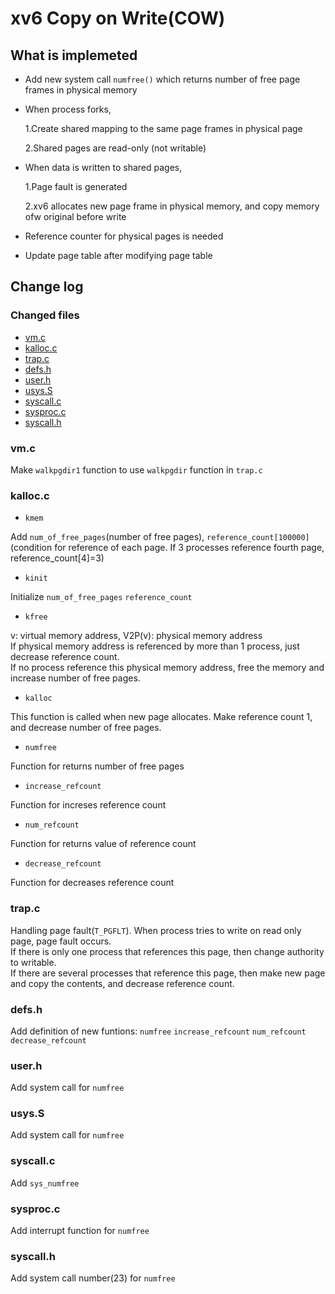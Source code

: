 # xv6 Copy on Write(COW)


## What is implemeted

- Add new system call `numfree()` which returns number of free page frames in physical memory

- When process forks,

  1.Create shared mapping to the same page frames in physical page
  
  2.Shared pages are read-only (not writable)

- When data is written to shared pages,

  1.Page fault is generated
  
  2.xv6 allocates new page frame in physical memory, and copy memory ofw original before write

- Reference counter for physical pages is needed

- Update page table after modifying page table


## Change log
### Changed files
- [vm.c](#vm.c)
- [kalloc.c](#kalloc.c)
- [trap.c](#trap.c)
- [defs.h](#defs.h)
- [user.h](#user.h)
- [usys.S](#usys.S)
- [syscall.c](#syscall.c)
- [sysproc.c](#sysproc.c)
- [syscall.h](#syscall.h)


### vm.c
Make `walkpgdir1` function to use `walkpgdir` function in `trap.c`

### kalloc.c

- `kmem`

Add `num_of_free_pages`(number of free pages), `reference_count[100000]`(condition for reference of each page. If 3 processes reference fourth page, reference_count[4]=3)


- `kinit`

Initialize `num_of_free_pages` `reference_count`


- `kfree`

v: virtual memory address, V2P(v): physical memory address
</br>
If physical memory address is referenced by more than 1 process, just decrease reference count.
</br>
If no process reference this physical memory address, free the memory and increase number of free pages.


- `kalloc`

This function is called when new page allocates. Make reference count 1, and decrease number of free pages.


- `numfree`

Function for returns number of free pages


- `increase_refcount`

Function for increses reference count


- `num_refcount`

Function for returns value of reference count


- `decrease_refcount`

Function for decreases reference count


### trap.c
Handling page fault(`T_PGFLT`). When process tries to write on read only page, page fault occurs.
</br>
If there is only one process that references this page, then change authority to writable.
</br>
If there are several processes that reference this page, then make new page and copy the contents, and decrease reference count.

### defs.h
Add definition of new funtions: `numfree` `increase_refcount` `num_refcount` `decrease_refcount`

### user.h
Add system call for `numfree`

### usys.S
Add system call for `numfree`

### syscall.c
Add `sys_numfree`

### sysproc.c
Add interrupt function for `numfree`

### syscall.h
Add system call number(23) for `numfree`

